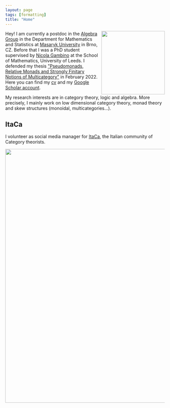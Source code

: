 ```yaml
---
layout: page
tags: [formatting]
title: "Home"
---
```


<a><img src="http://globbia.github.io/assets/io_ramen.jpg" align="right" width="200" ></a>


Hey! I am currently a postdoc in the [Algebra Group](http://www.math.muni.cz/~bourkej/BAS.html) in the Department for Mathematics and Statistics at [Masaryk University](https://www.math.muni.cz/english/) in Brno, CZ. Before that I was a PhD student supervised by [Nicola Gambino](http://www1.maths.leeds.ac.uk/~pmtng/) at the School of Mathematics, University of Leeds. I defended my thesis ["Pseudomonads, Relative Monads and Strongly Finitary Notions of Multicategory"](https://etheses.whiterose.ac.uk/30578/) in February 2022. Here you can find my [cv](Gabriele_Lobbia_CV.pdf) and my [Google Scholar account](https://scholar.google.com/citations?user=xjHu2moAAAAJ&hl=it).

My research interests are in category theory, logic and algebra. More precisely, I mainly work on low dimensional category theory, monad theory and skew structures (monoidal, multicategories...). 

## ItaCa
I volunteer as social media manager for [ItaCa](https://progetto-itaca.github.io/), the Italian community of Category theorists. 

<a><img src="http://globbia.github.io/assets/bojack_hopper.png" align="center" width="800" ></a>



